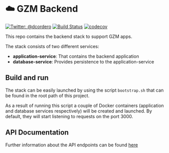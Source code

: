 # ☁️ GZM Backend
[![Twitter: @dcordero](https://img.shields.io/badge/contact-@dcordero-blue.svg?style=flat)](https://twitter.com/dcordero)
[![Build Status](https://travis-ci.org/gzm-stack/backend.svg?branch=master)](https://travis-ci.org/gzm-stack/backend)
[![codecov](https://codecov.io/gh/gzm-stack/backend/branch/master/graph/badge.svg)](https://codecov.io/gh/gzm-stack/backend)

This repo contains the backend stack to support GZM apps.

The stack consists of two different services:

- **application-service**: That contains the backend application
- **database-service**: Provides persistence to the application-service

## Build and run

The stack can be easily launched by using the script `bootstrap.sh` that can be found in the root path of this project. 

As a result of running this script a couple of Docker containers (application and database services respectively) will be created and launched. By default, they will start listening to requests on the port 3000.

## API Documentation

Further information about the API endpoints can be found [here](./docs/api/index.md)
